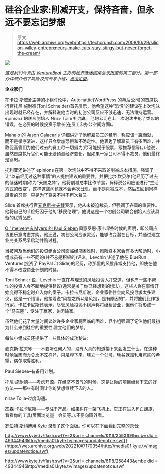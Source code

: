 # 硅谷企业家:削减开支，保持吝啬，但永远不要忘记梦想

> 原文：<https://web.archive.org/web/https://techcrunch.com/2008/10/29/silicon-valley-entrepreneurs-make-cuts-stay-stingy-but-never-forget-the-dream/>

![](img/ae569fd1b9cc5398e5d60122d76bf4a2.png)

*这是我们今天由 [VentureBeat](https://web.archive.org/web/20221007170354/http://www.venturebeat.com/) 主办的经济低迷圆桌会议报道的第二部分。第一部分详细介绍了风险投资专家小组，[点击这里](https://web.archive.org/web/20221007170354/http://www.beta.techcrunch.com/2008/10/29/vcs-speak-on-the-economic-downturn-batten-down-the-hatches/)。*

**企业家们**

在卡拉·斯威舍主持的小组讨论中，Automattic(WordPress 的幕后公司)的首席执行官托尼·施耐德(Toni Schneider)首先表示，他希望这种“恐慌”的建议在上次泡沫出现时就已经存在，并解释说他当时的初创公司反应不够迅速，无法维持运营。epinions 的联合创始人 Nirav Tolia 补充说，他的公司在上一次泡沫中犯了类似的错误，在必要的时候投资于增长(在员工和办公空间方面)。

[Mahalo 的](https://web.archive.org/web/20221007170354/http://www.mahalo.com/) [Jason Calacanis](https://web.archive.org/web/20221007170354/http://www.crunchbase.com/person/jason-calacanis) 详细讲述了他解雇员工的经历，称应该一蹴而就，而不是循序渐进，这样只会增加恐惧和不确定性。他表达了解雇员工有多困难，并敦促高管们为他们过去的员工尽一切努力(尽可能授予股票，写推荐信等)。).他说，虽然首席执行官们可能无法预测经济变化，但如果一家公司不得不裁员，他们最终是错的。

托利亚还讲述了 epinions 在第一次泡沫中不得不采取的削减成本措施，强调了让“以前经历过这种事情”的人提供建议的重要性，并把比尔·坎贝尔(他经历了过去的低迷时期)称为“天赐之物”。他将削减成本比作节食，解释说公司应该进行“生活方式的改变”，这样这些问题就不会再次出现，而不是削减成本，然后又回到同样昂贵的习惯，只是为了将来不得不再次裁员。

Slide 首席执行官[麦克斯·拉夫琴](https://web.archive.org/web/20221007170354/http://www.crunchbase.com/person/max-levchin)表示，他从未被迫裁员，但强调了吝啬的重要性。他将自己的节俭归因于他的“移民伦理”，他说这是一个初创公司联合创始人应该具备的优秀品质。

[O ' melveny & Myers 的 Paul Sieben](https://web.archive.org/web/20221007170354/http://www.crunchbase.com/person/paul-sieben) 同意罗恩·康韦早些时候的声明，即公司应该更乐意考虑并购。他还说，初创公司应该灵活，能够改变潜在目标，并通过建立业务关系尽早启动并购过程。

当被问及当他们的投资组合公司面临经济困难时，风险资本家会有多大帮助时，小组成员有一些不同的(并不总是积极的)评论。Levchin 讲述了他在 BlueRun Ventures(投资了 PayPal 和 Slide)的经历，称那里的风投非常支持他，即使在他不得不改变商业计划的时候。

Toni Schnier 说，Levchin 一直在与理想的风险投资人打交道，但也有一些不帮忙的投资人会不断地提供建议(通常是关于你已经想到的想法)，这些人会在事情开始变得不稳定时介入你的案子。卡拉卡尼斯说，企业家往往会向风投寻求太多建议，这是一个错误，他接着说“风投之所以是风投，是有原因的”，并将他们比作银行家。卡拉卡尼斯还表示，尽管风险投资小组声称将继续营业，但他们将形成一个“马车圈”，专注于赢家，关闭输家。

虽然他们花了大量时间谈论许多企业家将面临的困难，但小组强调了记住他们最初为什么来到硅谷的重要性:建立他们的梦想。

每位小组成员还提供了一些具体的成功秘诀:

麦克斯·拉夫琴——不要听任何人的，没有人真的知道接下来会发生什么。在这种时候逆势而为总比不这样好。只是蹲下来，建立一个公司。硅谷就是利用疯狂的希望，偶尔取得胜利。

Paul Sieben–有备用计划。

托尼·施耐德——考虑开源。在经济不景气的时候，这是让你的项目继续下去的好方法——那些有时间让你的梦想继续下去的人。

nirav Tolia–过度沟通。

杰森·卡拉卡尼斯——专注于产品。如果你在一架飞机上，它正在进入死亡螺旋，看看你的工具(页面浏览量，会员等。).不要向窗外看。

[罗伯特·斯科博](https://web.archive.org/web/20221007170354/http://scobleizer.com/)用 [Kyte](https://web.archive.org/web/20221007170354/http://www.kyte.tv/) 录制了这个面板。你可以在下面看到完整的录音:

[http://www.kyte.tv/flash.swf?v=2&uri = channels/6118/258389&embe did = 49344943](https://web.archive.org/web/20221007170354/http://www.kyte.tv/flash.swf?v=2&uri=channels/6118/258389&embedId=49344943)http://media01.kyte.tv/images/updatenotice.swf[](https://web.archive.org/web/20221007170354/http://media01.kyte.tv/images/updatenotice.swf)

http://www.kyte.tv/flash.swf?v=2&uri = channels/6118/258443&embe did = 49344946http://media01.kyte.tv/images/updatenotice.swf